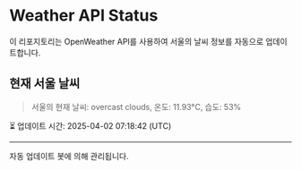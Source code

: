 
# Weather API Status

이 리포지토리는 OpenWeather API를 사용하여 서울의 날씨 정보를 자동으로 업데이트합니다.

## 현재 서울 날씨
> 서울의 현재 날씨: overcast clouds, 온도: 11.93°C, 습도: 53%

⏳ 업데이트 시간: 2025-04-02 07:18:42 (UTC)

---
자동 업데이트 봇에 의해 관리됩니다.
